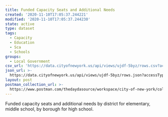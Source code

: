 ```yaml
---
title: Funded Capacity Seats and Additional Needs
created: '2020-11-10T17:05:37.244221'
modified: '2020-11-10T17:05:37.244230'
state: active
type: dataset
tags:
  - Capacity
  - Education
  - Sca
  - Schools
groups:
  - Local Government
csv_url: 'https://data.cityofnewyork.us/api/views/ujdf-5byz/rows.csv?accessType=DOWNLOAD'
json_url: >-
  https://data.cityofnewyork.us/api/views/ujdf-5byz/rows.json?accessType=DOWNLOAD
layout: post
postman_collection_url: >-
  https://www.postman.com/thedaydasource/workspace/city-of-new-york/collection/15909983-fd8c52f4-6125-4326-99d8-7c57cb7adb9e
---
```

Funded capacity seats and additional needs by district for elementary, middle school, by borough for high school.
